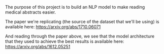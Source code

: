 The purpose of this project is to build an NLP model to make reading medical abstracts easier.

The paper we're replicating (the source of the dataset that we'll be using) is available here: https://arxiv.org/abs/1710.06071

And reading through the paper above, we see that the model architecture that they used to achieve the best results is available here: https://arxiv.org/abs/1612.05251
